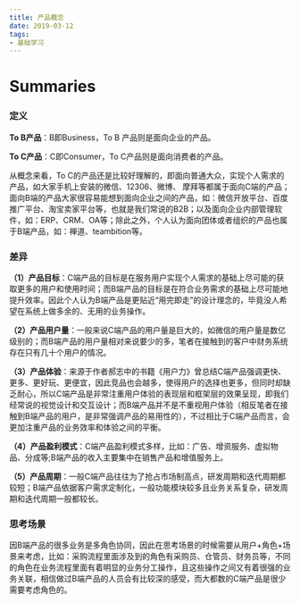 ```yaml
---
title: 产品概念
date: 2019-03-12
tags: 
- 基础学习
---
```

# Summaries

### 定义 

**To B产品**：B即Business，To B 产品则是面向企业的产品。

**To C产品**：C即Consumer，To C产品则是面向消费者的产品。

从概念来看，To C的产品还是比较好理解的，即面向普通大众，实现个人需求的产品，如大家手机上安装的微信、12306、微博、 摩拜等都属于面向C端的产品；面向B端的产品大家很容易能想到面向企业之间的产品，如：微信开放平台、百度推广平台、淘宝卖家平台等，也就是我们常说的B2B；以及面向企业内部管理软件，如：ERP、CRM、OA等；除此之外，个人认为面向团体或者组织的产品也属于B端产品，如：禅道、teambition等。

### 差异
**（1）产品目标**：C端产品的目标是在服务用户实现个人需求的基础上尽可能的获取更多的用户和使用时间；而B端产品的目标是在符合业务需求的基础上尽可能地提升效率。因此个人认为B端产品是更贴近“用完即走”的设计理念的，毕竟没人希望在系统上做多余的、无用的业务操作。

**（2）产品用户量**：一般来说C端产品的用户量是巨大的，如微信的用户量是数亿级别的；而B端产品的用户量相对来说要少的多，笔者在接触到的客户中财务系统存在只有几十个用户的情况。

**（3）产品体验**：来源于作者郝志中的书籍《用户力》曾总结C端产品强调更快、更多、更好玩、更便宜，因此竞品也会越多，使得用户的选择也更多，但同时却缺乏耐心，所以C端产品是非常注重用户体验的表现层和框架层的效果呈现，即我们经常说的视觉设计和交互设计；而B端产品并不是不重视用户体验（相反笔者在接触到B端产品的用户，是非常强调产品的易用性的），不过相比于C端产品而言，会更加注重产品的业务效率和体验之间的平衡。

**（4）产品盈利模式**：C端产品盈利模式多样，比如：广告、增资服务、虚拟物品、分成等;B端产品的收入主要集中在销售产品和增值服务上。

**（5）产品周期**：一般C端产品往往为了抢占市场制高点，研发周期和迭代周期都较短；B端产品依据客户需求定制化，一般功能模块较多且业务关系复杂，研发周期和迭代周期一般都较长。

### 思考场景
因B端产品的很多业务是多角色协同，因此在思考场景的时候需要从用户+角色+场景来考虑，比如：采购流程里面涉及到的角色有采购员、仓管员、财务员等，不同的角色在业务流程里面有着明显的业务分工操作，且这些操作之间又有着很强的业务关联，相信做过B端产品的人员会有比较深的感受，而大都数的C端产品是很少需要考虑角色的。
